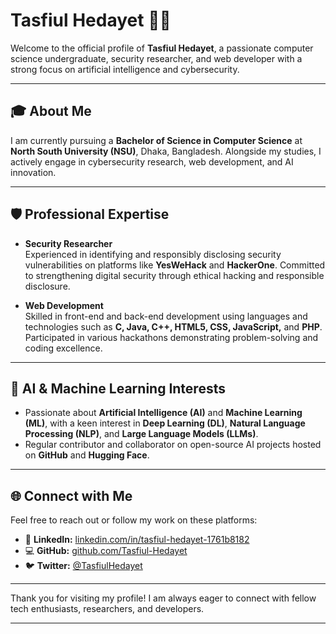 # Tasfiul Hedayet 👨‍💻

Welcome to the official profile of **Tasfiul Hedayet**, a passionate computer science undergraduate, security researcher, and web developer with a strong focus on artificial intelligence and cybersecurity.

---

## 🎓 About Me

I am currently pursuing a **Bachelor of Science in Computer Science** at **North South University (NSU)**, Dhaka, Bangladesh. Alongside my studies, I actively engage in cybersecurity research, web development, and AI innovation.

---

## 🛡️ Professional Expertise

- **Security Researcher**  
  Experienced in identifying and responsibly disclosing security vulnerabilities on platforms like **YesWeHack** and **HackerOne**. Committed to strengthening digital security through ethical hacking and responsible disclosure.

- **Web Development**  
  Skilled in front-end and back-end development using languages and technologies such as **C, Java, C++, HTML5, CSS, JavaScript,** and **PHP**. Participated in various hackathons demonstrating problem-solving and coding excellence.

---

## 🤖 AI & Machine Learning Interests

- Passionate about **Artificial Intelligence (AI)** and **Machine Learning (ML)**, with a keen interest in **Deep Learning (DL)**, **Natural Language Processing (NLP)**, and **Large Language Models (LLMs)**.
- Regular contributor and collaborator on open-source AI projects hosted on **GitHub** and **Hugging Face**.

---

## 🌐 Connect with Me

Feel free to reach out or follow my work on these platforms:

- 🔗 **LinkedIn:** [linkedin.com/in/tasfiul-hedayet-1761b8182](https://www.linkedin.com/in/tasfiul-hedayet-1761b8182/)  
- 💻 **GitHub:** [github.com/Tasfiul-Hedayet](https://github.com/Tasfiul-Hedayet)  
- 🐦 **Twitter:** [@TasfiulHedayet](https://twitter.com/TasfiulHedayet)

---

Thank you for visiting my profile! I am always eager to connect with fellow tech enthusiasts, researchers, and developers.

---


